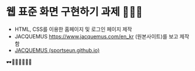 # 웹 표준 화면 구현하기 과제 🤸‍♀️🎆

- HTML, CSS를 이용한 홈페이지 및 로그인 페이지 제작
- JACQUEMUS https://www.jacquemus.com/en_kr (원본사이트)를 보고 제작함
- [JACQUEMUS (sportseun.github.io)](https://sportseun.github.io/project/)

🕶👕👗👚👠👜👒
